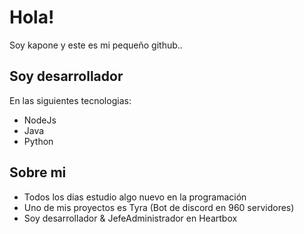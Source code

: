 # Hola!
Soy kapone y este es mi pequeño github..

## Soy desarrollador
En las siguientes tecnologias:
- NodeJs
- Java
- Python

## Sobre mi
- Todos los dias estudio algo nuevo en la programación
- Uno de mis proyectos es Tyra (Bot de discord en 960 servidores)
- Soy desarrollador & JefeAdministrador en Heartbox
